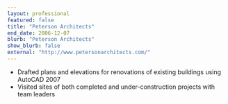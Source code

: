 ```yaml
---
layout: professional
featured: false
title: "Peterson Architects"
end_date: 2006-12-07
blurb: "Peterson Architects"
show_blurb: false
external: "http://www.petersonarchitects.com/"
---
```

 * Drafted plans and elevations for renovations of existing buildings using AutoCAD 2007 
 * Visited sites of both completed and under-construction projects with team leaders
